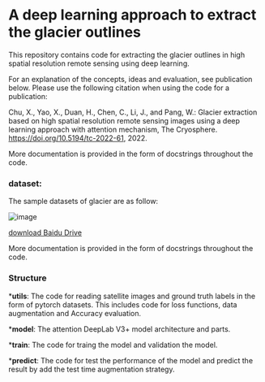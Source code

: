 A deep learning approach to extract the glacier outlines
====
This repository contains code for extracting the glacier outlines in high spatial resolution remote sensing using deep learning. 

For an explanation of the concepts, ideas and evaluation, see publication below. Please use the following citation when using the code for a publication:

Chu, X., Yao, X., Duan, H., Chen, C., Li, J., and Pang, W.: Glacier extraction based on high spatial resolution remote sensing images using a deep learning approach with attention mechanism, The Cryosphere. https://doi.org/10.5194/tc-2022-61, 2022.

More documentation is provided in the form of docstrings throughout the code.

### dataset:

The sample datasets of glacier are as follow:

![image](https://user-images.githubusercontent.com/82889935/190320208-8652b4c8-7aa8-42f2-882a-671450248777.png)

[download Baidu Drive](https://pan.baidu.com/s/1P0FFkq3zrIbYfDVTLC_soA?pwd=ctsa )

More documentation is provided in the form of docstrings throughout the code.

### Structure

***utils**: The code for reading satellite images and ground truth labels in the form of pytorch datasets. This includes code for loss functions, data augmentation and Accuracy evaluation.

***model**: The attention DeepLab V3+ model architecture and parts.

***train**: The code for traing the model and validation the model.

***predict**: The code for test the performance of the model and predict the result by add the test time augmentation strategy.
